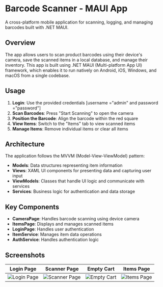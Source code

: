 # Barcode Scanner - MAUI App

A cross-platform mobile application for scanning, logging, and managing barcodes built with .NET MAUI.

## Overview

The app allows users to scan product barcodes using their device's camera, save the scanned items in a local database, and manage their inventory. This app is built using .NET MAUI (Multi-platform App UI) framework, which enables it to run natively on Android, iOS, Windows, and macOS from a single codebase.

## Usage

1. **Login**: Use the provided credentials [username ="admin" and password ="password"]
2. **Scan Barcodes**: Press "Start Scanning" to open the camera
3. **Position the Barcode**: Align the barcode within the red square
4. **View Items**: Switch to the "Items" tab to view scanned items
5. **Manage Items**: Remove individual items or clear all items

## Architecture

The application follows the MVVM (Model-View-ViewModel) pattern:

- **Models**: Data structures representing item information
- **Views**: XAML UI components for presenting data and capturing user input
- **ViewModels**: Classes that handle UI logic and communicate with services
- **Services**: Business logic for authentication and data storage

## Key Components

- **CameraPage**: Handles barcode scanning using device camera
- **ItemsPage**: Displays and manages scanned items
- **LoginPage**: Handles user authentication
- **ItemService**: Manages item data operations
- **AuthService**: Handles authentication logic

## Screenshots

| Login Page | Scanner Page | Empty Cart | Items Page |
|------------|-------------|------------|------------|
| ![Login Page](https://github.com/user-attachments/assets/0ff12f0e-eef9-4e30-abe5-52967b028899) | ![Scanner Page](https://github.com/user-attachments/assets/5832797b-4d49-4539-af1a-5618bd067087) | ![Empty Cart](https://github.com/user-attachments/assets/2816c7df-d5de-4944-ac77-9dc905f973c9) | ![Items Page](https://github.com/user-attachments/assets/93679b64-749c-4e48-b4f5-454d3aee547f) |


